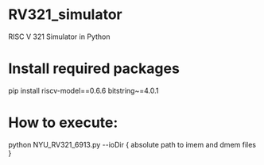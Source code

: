 # RV321_simulator
RISC V 321 Simulator in Python

# Install required packages
pip install riscv-model==0.6.6 bitstring~=4.0.1 
# How to execute:
python NYU_RV321_6913.py --ioDir { absolute path to imem and dmem files }